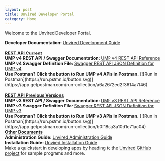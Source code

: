 ```yaml
---
layout: post
title: Unvired Developer Portal
category: Home
---
```


Welcome to the Unvired Developer Portal.

<div class="message">
<strong>Developer Documentation: </strong><a href="https://unvired.atlassian.net/wiki/display/DG" target="_blank">Unvired Development Guide</a>
<br><br>
<strong><u>REST API Current</u></strong>
<br>
<strong>UMP v4 REST API / Swagger Documentation: </strong><a href="http://developer.unvired.com/docs/REST/" target="_blank">UMP v4 REST API Reference</a>
<br>
<strong>UMP v4 Swagger Definition File: </strong><a href="http://developer.unvired.com/docs/REST/swagger.json" target="_blank">Swagger REST API JSON Definition for UMP v4</a>
<br>
<strong>Use Postman? Click the button to Run UMP v4 APIs in Postman.</strong> [![Run in Postman](https://run.pstmn.io/button.svg)](https://app.getpostman.com/run-collection/a6a2672ed2f3614a7f46)
<br>
<br>
<strong><u>REST API Previous Versions</u></strong>
<br>
<strong>UMP v3 REST API / Swagger Documentation: </strong><a href="http://developer.unvired.com/docs/REST/indexv3.html" target="_blank">UMP v3 REST API Reference</a>
<br>
<strong>UMP v3 Swagger Definition File: </strong><a href="http://developer.unvired.com/docs/REST/swagger-UMP3.json" target="_blank">Swagger REST API JSON Definition for UMP v3</a>
<br>
<strong>Use Postman? Click the button to Run UMP v3 APIs in Postman.</strong> [![Run in Postman](https://run.pstmn.io/button.svg)](https://app.getpostman.com/run-collection/b0f18da3a10d1c71ac04)
</div>

<div class="message">
<strong><u>Other Documents</u></strong>
<br>
<strong>Administration Guide: </strong><a href="https://unvired.atlassian.net/wiki/display/UAG" target="_blank">Unvired Administration Guide</a>
<br>
<strong>Installation Guide: </strong><a href="https://unvired.atlassian.net/wiki/display/IG" target="_blank">Unvired Installation Guide</a>
</div>

<div class="message">
Make a quickstart in developing apps by heading to the <a href="https://github.com/unvired">Unvired GitHub project</a> for sample programs and more.
</div>